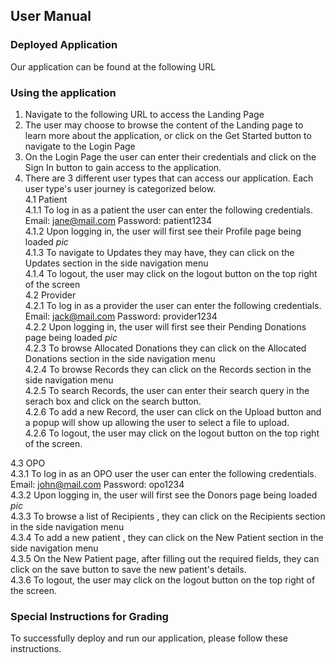 ## User Manual   
### Deployed Application  
Our application can be found at the following URL    

### Using the application   
1. Navigate to the following URL to access the Landing Page  
2. The user may choose to browse the content of the Landing page to learn more about the application, or click on the Get Started button to navigate to the Login Page
3. On the Login Page the user can enter their credentials and click on the Sign In button to gain access to the application.
4. There are 3 different user types that can access our application. Each user type's user journey is categorized below.  
  4.1 Patient   
    4.1.1 To log in as a patient the user can enter the following credentials. Email: jane@mail.com Password: patient1234  
    4.1.2 Upon logging in, the user will first see their Profile page being loaded *pic*  
    4.1.3 To navigate to Updates they may have, they can click on the Updates section in the side navigation menu  
    4.1.4 To logout, the user may click on the logout button on the top right of the screen  
  4.2 Provider     
    4.2.1 To log in as a provider the user can enter the following credentials. Email: jack@mail.com Password: provider1234     
    4.2.2 Upon logging in, the user will first see their Pending Donations page being loaded *pic*    
    4.2.3 To browse Allocated Donations they can click on the Allocated Donations section in the side navigation menu    
    4.2.4 To browse Records they can click on the Records section in the side navigation menu   
    4.2.5 To search Records, the user can enter their search query in the serach box and click on the search button.  
    4.2.6 To add a new Record, the user can click on the Upload button and a popup will show up allowing the user to select a file to upload.  
    4.2.6 To logout, the user may click on the logout button on the top right of the screen.  
    
  4.3 OPO  
    4.3.1 To log in as an OPO user the user can enter the following credentials. Email: john@mail.com Password: opo1234  
    4.3.2 Upon logging in, the user will first see the Donors page being loaded *pic*  
    4.3.3 To browse a list of Recipients , they can click on the Recipients section in the side navigation menu  
    4.3.4 To add a new patient , they can click on the New Patient section in the side navigation menu  
    4.3.5 On the New Patient page, after filling out the required fields, they can click on the save button to save the new patient's details.  
    4.3.6 To logout, the user may click on the logout button on the top right of the screen.    
    
 ### Special Instructions for Grading    
 To successfully deploy and run our application, please follow these instructions.   
